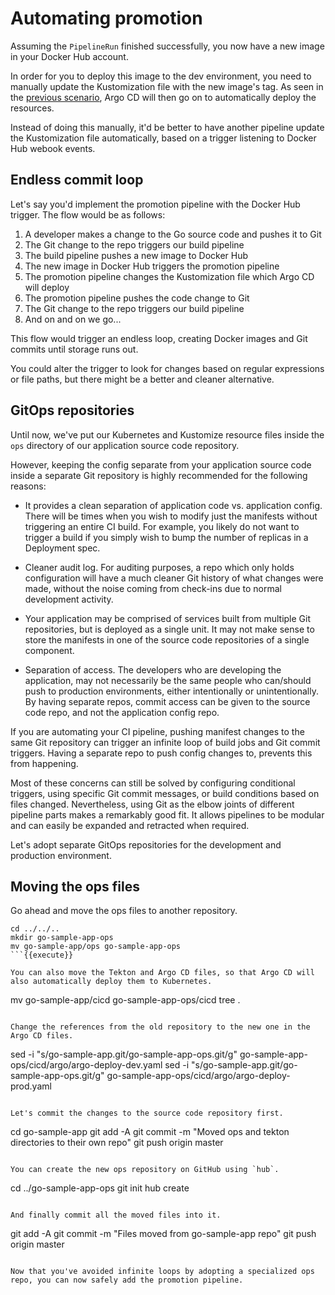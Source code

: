 # Automating promotion

Assuming the `PipelineRun` finished successfully, you now have a new image in your Docker Hub account.

In order for you to deploy this image to the dev environment, you need to manually update the Kustomization file with the new image's tag.
As seen in the [previous scenario](https://www.katacoda.com/springone-tour-2020-cicd/scenarios/4-argocd), Argo CD will then go on to automatically deploy the resources.

Instead of doing this manually, it'd be better to have another pipeline update the Kustomization file automatically, based on a trigger listening to Docker Hub webook events.

## Endless commit loop

Let's say you'd implement the promotion pipeline with the Docker Hub trigger.
The flow would be as follows:

1. A developer makes a change to the Go source code and pushes it to Git
1. The Git change to the repo triggers our build pipeline
1. The build pipeline pushes a new image to Docker Hub
1. The new image in Docker Hub triggers the promotion pipeline
1. The promotion pipeline changes the Kustomization file which Argo CD will deploy
1. The promotion pipeline pushes the code change to Git
1. The Git change to the repo triggers our build pipeline
1. And on and on we go...

This flow would trigger an endless loop, creating Docker images and Git commits until storage runs out.

You could alter the trigger to look for changes based on regular expressions or file paths, but there might be a better and cleaner alternative.

## GitOps repositories

Until now, we've put our Kubernetes and Kustomize resource files inside the `ops` directory of our application source code repository.

However, keeping the config separate from your application source code inside a separate Git repository is highly recommended for the following reasons:

- It provides a clean separation of application code vs. application config.
There will be times when you wish to modify just the manifests without triggering an entire CI build.
For example, you likely do not want to trigger a build if you simply wish to bump the number of replicas in a Deployment spec.

- Cleaner audit log. For auditing purposes, a repo which only holds configuration will have a much cleaner Git history of what changes were made, without the noise coming from check-ins due to normal development activity.

- Your application may be comprised of services built from multiple Git repositories, but is deployed as a single unit.
It may not make sense to store the manifests in one of the source code repositories of a single component.

- Separation of access.
The developers who are developing the application, may not necessarily be the same people who can/should push to production environments, either intentionally or unintentionally.
By having separate repos, commit access can be given to the source code repo, and not the application config repo.

If you are automating your CI pipeline, pushing manifest changes to the same Git repository can trigger an infinite loop of build jobs and Git commit triggers. Having a separate repo to push config changes to, prevents this from happening.

Most of these concerns can still be solved by configuring conditional triggers, using specific Git commit messages, or build conditions based on files changed.
Nevertheless, using Git as the elbow joints of different pipeline parts makes a remarkably good fit.
It allows pipelines to be modular and can easily be expanded and retracted when required.

Let's adopt separate GitOps repositories for the development and production environment.

## Moving the ops files

Go ahead and move the ops files to another repository.

```
cd ../../..
mkdir go-sample-app-ops
mv go-sample-app/ops go-sample-app-ops
```{{execute}}

You can also move the Tekton and Argo CD files, so that Argo CD will also automatically deploy them to Kubernetes.

```
mv go-sample-app/cicd go-sample-app-ops/cicd
tree .
```{{execute}}

Change the references from the old repository to the new one in the Argo CD files.

```
sed -i "s/go-sample-app.git/go-sample-app-ops.git/g" go-sample-app-ops/cicd/argo/argo-deploy-dev.yaml
sed -i "s/go-sample-app.git/go-sample-app-ops.git/g" go-sample-app-ops/cicd/argo/argo-deploy-prod.yaml
```{{execute}}

Let's commit the changes to the source code repository first.

```
cd go-sample-app
git add -A
git commit -m "Moved ops and tekton directories to their own repo"
git push origin master
```{{execute}}

You can create the new ops repository on GitHub using `hub`.

```
cd ../go-sample-app-ops
git init
hub create
```{{execute}}

And finally commit all the moved files into it.

```
git add -A
git commit -m "Files moved from go-sample-app repo"
git push origin master
```{{execute}}

Now that you've avoided infinite loops by adopting a specialized ops repo, you can now safely add the promotion pipeline.
